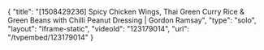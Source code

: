 {
    "title": "[1508429236] Spicy Chicken Wings, Thai Green Curry Rice & Green Beans with Chilli Peanut Dressing | Gordon Ramsay",
    "type": "solo",
    "layout": "iframe-static",
    "videoId": "123179014",
    "url": "\/tvpembed\/123179014"
}